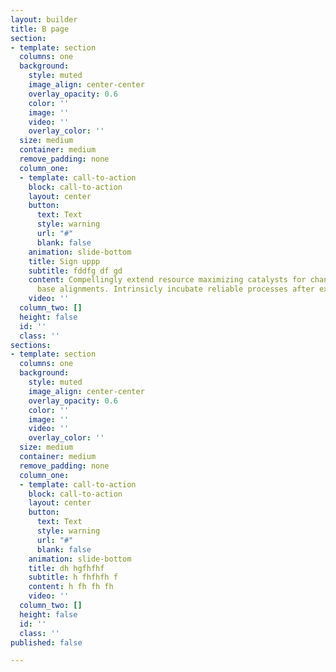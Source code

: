 ```yaml
---
layout: builder
title: B page
section:
- template: section
  columns: one
  background:
    style: muted
    image_align: center-center
    overlay_opacity: 0.6
    color: ''
    image: ''
    video: ''
    overlay_color: ''
  size: medium
  container: medium
  remove_padding: none
  column_one:
  - template: call-to-action
    block: call-to-action
    layout: center
    button:
      text: Text
      style: warning
      url: "#"
      blank: false
    animation: slide-bottom
    title: Sign uppp
    subtitle: fddfg df gd
    content: Compellingly extend resource maximizing catalysts for change before installed
      base alignments. Intrinsicly incubate reliable processes after extensible models.
    video: ''
  column_two: []
  height: false
  id: ''
  class: ''
sections:
- template: section
  columns: one
  background:
    style: muted
    image_align: center-center
    overlay_opacity: 0.6
    color: ''
    image: ''
    video: ''
    overlay_color: ''
  size: medium
  container: medium
  remove_padding: none
  column_one:
  - template: call-to-action
    block: call-to-action
    layout: center
    button:
      text: Text
      style: warning
      url: "#"
      blank: false
    animation: slide-bottom
    title: dh hgfhfhf
    subtitle: h fhfhfh f
    content: h fh fh fh
    video: ''
  column_two: []
  height: false
  id: ''
  class: ''
published: false

---
```

